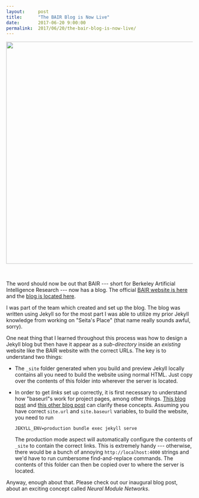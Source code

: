 ```yaml
---
layout:     post
title:      "The BAIR Blog is Now Live"
date:       2017-06-20 9:00:00
permalink:  2017/06/20/the-bair-blog-is-now-live/
---
```


<p style="text-align:center;"> 
<img src="{{site.url}}/assets/BAIR_Logo_BlueType_Tag.png" width="600"> 
</p><br>

The word should now be out that BAIR --- short for Berkeley Artificial
Intelligence Research --- now has a blog. The official [BAIR website is here][1]
and the [blog is located here][2].

I was part of the team which created and set up the blog. The blog was written
using Jekyll so for the most part I was able to utilize my prior Jekyll
knowledge from working on "Seita's Place" (that name really sounds awful,
sorry).

One neat thing that I learned throughout this process was how to design a Jekyll
blog but then have it appear as a *sub-directory* inside an *existing* website
like the BAIR website with the correct URLs. The key is to understand two
things:

- The `_site` folder generated when you build and preview Jekyll locally
  contains all you need to build the website using normal HTML. Just copy over
  the contents of this folder into wherever the server is located.

- In order to get *links* set up correctly, it is first necessary to understand
  how "baseurl"s work for project pages, among other things. [This blog post][3]
  and [this other blog post][4] can clarify these concepts. Assuming you have
  correct `site.url` and `site.baseurl` variables, to build the website, you
  need to run 

  `
  JEKYLL_ENV=production bundle exec jekyll serve
  `

  The production mode aspect will automatically configure the contents of
  `_site` to contain the correct links. This is extremely handy --- otherwise,
  there would be a bunch of annoying `http://localhost:4000` strings and we'd
  have to run cumbersome find-and-replace commands. The contents of this folder
  can then be copied over to where the server is located.

Anyway, enough about that. Please check out our inaugural blog post, about an
exciting concept called *Neural Module Networks*.


[1]:http://bair.berkeley.edu/
[2]:http://bair.berkeley.edu/blog/
[3]:https://byparker.com/blog/2014/clearing-up-confusion-around-baseurl/
[4]:http://downtothewire.io/2015/08/15/configuring-jekyll-for-user-and-project-github-pages/
